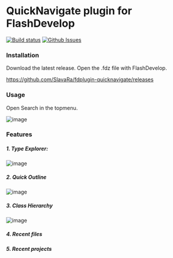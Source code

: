 QuickNavigate plugin for FlashDevelop
========================
[![Build status](https://ci.appveyor.com/api/projects/status/2ilh8bc97hl52hye?svg=true)](https://ci.appveyor.com/project/slavara/fdplugin-quicknavigate)
[![Github Issues](https://img.shields.io/github/issues/SlavaRa/fdplugin-quicknavigate.svg)](https://github.com/SlavaRa/fdplugin-quicknavigate/issues)

### Installation

Download the latest release. Open the .fdz file with FlashDevelop.

https://github.com/SlavaRa/fdplugin-quicknavigate/releases

### Usage 

Open Search in the topmenu.

![image](https://cloud.githubusercontent.com/assets/576184/11501695/7f45d91a-9836-11e5-98d1-8eb4c59c29ec.png)

### Features


##### 1. Type Explorer:
![image](https://cloud.githubusercontent.com/assets/576184/11501741/ed1b7008-9836-11e5-85d4-31e7062af9a3.png)

##### 2. Quick Outline
![image](https://cloud.githubusercontent.com/assets/576184/11501767/0318a150-9837-11e5-8165-81c8a303a3e2.png)

##### 3. Class Hierarchy
![image](https://cloud.githubusercontent.com/assets/576184/11501841/74c13808-9837-11e5-9772-936b31f57966.png)

##### 4. Recent files
##### 5. Recent projects

